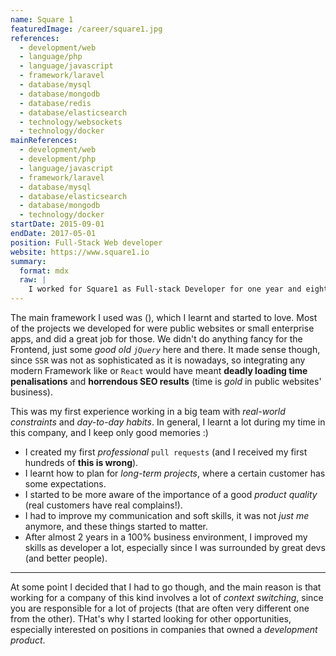 ```yaml
---
name: Square 1
featuredImage: /career/square1.jpg
references:
  - development/web
  - language/php
  - language/javascript
  - framework/laravel
  - database/mysql
  - database/mongodb
  - database/redis
  - database/elasticsearch
  - technology/websockets
  - technology/docker
mainReferences:
  - development/web
  - development/php
  - language/javascript
  - framework/laravel
  - database/mysql
  - database/elasticsearch
  - database/mongodb
  - technology/docker
startDate: 2015-09-01
endDate: 2017-05-01
position: Full-Stack Web developer
website: https://www.square1.io
summary:
  format: mdx
  raw: |
    I worked for Square1 as Full-stack Developer for one year and eight months. The job was always _challenging_, since we had many projects of different kinds, and **deadlines were often haunting us** D:
---
```


The main framework I used was [](framework/laravel) ([](language/php)), which I learnt and started to love. Most of the projects we developed for were public websites or small enterprise apps, and [](framework/laravel) did a great job for those.
We didn't do anything fancy for the Frontend, just some _good old `jQuery`_ here and there. It made sense though, since `SSR` was not as sophisticated as it is nowadays, so integrating any modern Framework like [](framework/vue) or `React` would have meant **deadly loading time penalisations** and **horrendous SEO results** (time is _gold_ in public websites' business).

This was my first experience working in a big team with _real-world constraints_ and _day-to-day habits_. In general, I learnt a lot during my time in this company, and I keep only good memories :)

- I created my first _professional_ `pull requests` (and I received my first hundreds of **this is wrong**).
- I learnt how to plan for _long-term projects_, where a certain customer has some expectations.
- I started to be more aware of the importance of a good _product quality_ (real customers have real complains!).
- I had to improve my communication and soft skills, it was not _just me_ anymore, and these things started to matter.
- After almost 2 years in a 100% business environment, I improved my skills as developer a lot, especially since I was surrounded by great devs (and better people).

---

At some point I decided that I had to go though, and the main reason is that working for a company of this kind involves a lot of _context switching_, since you are responsible for a lot of projects (that are often very different one from the other). THat's why I started looking for other opportunities, especially interested on positions in companies that owned a _development product_.
